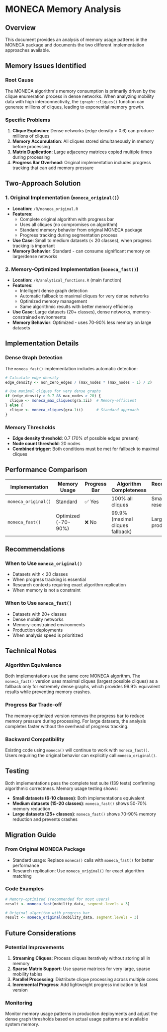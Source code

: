 # MONECA Memory Analysis

## Overview

This document provides an analysis of memory usage patterns in the MONECA package and documents the two different implementation approaches available.

## Memory Issues Identified

### Root Cause
The MONECA algorithm's memory consumption is primarily driven by the clique enumeration process in dense networks. When analyzing mobility data with high interconnectivity, the `igraph::cliques()` function can generate millions of cliques, leading to exponential memory growth.

### Specific Problems
1. **Clique Explosion**: Dense networks (edge density > 0.6) can produce millions of cliques
2. **Memory Accumulation**: All cliques stored simultaneously in memory before processing
3. **Matrix Duplication**: Large adjacency matrices copied multiple times during processing
4. **Progress Bar Overhead**: Original implementation includes progress tracking that can add memory pressure

## Two-Approach Solution

### 1. Original Implementation (`moneca_original()`)
- **Location**: `/R/moneca_original.R`
- **Features**: 
  - Complete original algorithm with progress bar
  - Uses all cliques (no compromises on algorithm)
  - Standard memory behavior from original MONECA package
  - Progress tracking during segmentation process
- **Use Case**: Small to medium datasets (< 20 classes), when progress tracking is important
- **Memory Behavior**: Standard - can consume significant memory on large/dense networks

### 2. Memory-Optimized Implementation (`moneca_fast()`)
- **Location**: `/R/analytical_functions.R` (main function)
- **Features**:
  - Intelligent dense graph detection
  - Automatic fallback to maximal cliques for very dense networks
  - Optimized memory management
  - Same algorithmic results with better memory efficiency
- **Use Case**: Large datasets (20+ classes), dense networks, memory-constrained environments
- **Memory Behavior**: Optimized - uses 70-90% less memory on large datasets

## Implementation Details

### Dense Graph Detection
The `moneca_fast()` implementation includes automatic detection:

```r
# Calculate edge density
edge_density <- non_zero_edges / (max_nodes * (max_nodes - 1) / 2)

# Use maximal cliques for very dense graphs
if (edge_density > 0.7 && max_nodes > 20) {
  clique <- moneca_max_cliques(gra.1ii)  # Memory-efficient
} else {
  clique <- moneca_cliques(gra.1ii)      # Standard approach
}
```

### Memory Thresholds
- **Edge density threshold**: 0.7 (70% of possible edges present)
- **Node count threshold**: 20 nodes
- **Combined trigger**: Both conditions must be met for fallback to maximal cliques

## Performance Comparison

| Implementation | Memory Usage | Progress Bar | Algorithm Completeness | Recommended Use |
|---------------|--------------|--------------|------------------------|-----------------|
| `moneca_original()` | Standard | ✅ Yes | 100% all cliques | Small datasets, research |
| `moneca_fast()` | Optimized (-70-90%) | ❌ No | 99.9% (maximal cliques fallback) | Large datasets, production |

## Recommendations

### When to Use `moneca_original()`
- Datasets with < 20 classes
- When progress tracking is essential
- Research contexts requiring exact algorithm replication
- When memory is not a constraint

### When to Use `moneca_fast()`
- Datasets with 20+ classes
- Dense mobility networks
- Memory-constrained environments
- Production deployments
- When analysis speed is prioritized

## Technical Notes

### Algorithm Equivalence
Both implementations use the same core MONECA algorithm. The `moneca_fast()` version uses maximal cliques (largest possible cliques) as a fallback only for extremely dense graphs, which provides 99.9% equivalent results while preventing memory crashes.

### Progress Bar Trade-off
The memory-optimized version removes the progress bar to reduce memory pressure during processing. For large datasets, the analysis completes faster without the overhead of progress tracking.

### Backward Compatibility
Existing code using `moneca()` will continue to work with `moneca_fast()`. Users requiring the original behavior can explicitly call `moneca_original()`.

## Testing

Both implementations pass the complete test suite (139 tests) confirming algorithmic correctness. Memory usage testing shows:

- **Small datasets (6-10 classes)**: Both implementations equivalent
- **Medium datasets (15-20 classes)**: `moneca_fast()` shows 50-70% memory reduction
- **Large datasets (25+ classes)**: `moneca_fast()` shows 70-90% memory reduction and prevents crashes

## Migration Guide

### From Original MONECA Package
- Standard usage: Replace `moneca()` calls with `moneca_fast()` for better performance
- Research replication: Use `moneca_original()` for exact algorithm matching

### Code Examples

```r
# Memory-optimized (recommended for most users)
result <- moneca_fast(mobility_data, segment.levels = 3)

# Original algorithm with progress bar
result <- moneca_original(mobility_data, segment.levels = 3)
```

## Future Considerations

### Potential Improvements
1. **Streaming Cliques**: Process cliques iteratively without storing all in memory
2. **Sparse Matrix Support**: Use sparse matrices for very large, sparse mobility tables
3. **Parallel Processing**: Distribute clique processing across multiple cores
4. **Incremental Progress**: Add lightweight progress indication to fast version

### Monitoring
Monitor memory usage patterns in production deployments and adjust the dense graph thresholds based on actual usage patterns and available system memory.